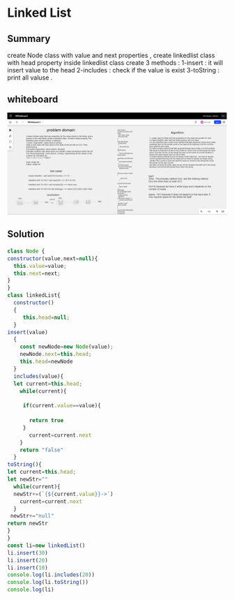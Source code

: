 # Linked List 

## Summary

create Node class with value and next properties , create linkedlist class with head property
inside linkedlist class create 3 methods :
1-insert : it will insert value to the head 
2-includes : check if the value is exist 
3-toString : print all valuse .

## whiteboard
![](./linkedlist.png)


## Solution
```javascript
class Node {
constructor(value,next=null){
  this.value=value;
  this.next=next;
}
}
class linkedList{
  constructor()
  {
     this.head=null;
  }
insert(value)
  {
    const newNode=new Node(value);
    newNode.next=this.head;
    this.head=newNode
  }
  includes(value){
  let current=this.head;
    while(current){
      
     if(current.value==value){
      
       return true
     }
       current=current.next
    }
    return "false"
  }
toString(){
let current=this.head;
let newStr=""
  while(current){
  newStr+=(`{${current.value}}->`)
    current=current.next
  }
 newStr+="null"
return newStr
}
}
const li=new linkedList()
li.insert(30)
li.insert(20)
li.insert(10)
console.log(li.includes(20))
console.log(li.toString())
console.log(li)

```
